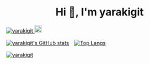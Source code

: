 <!--
**yarakigit/yarakigit** is a ✨ _special_ ✨ repository because its `README.md` (this file) appears on your GitHub profile.

Here are some ideas to get you started:

- 🔭 I’m currently working on ...
- 🌱 I’m currently learning ...
- 👯 I’m looking to collaborate on ...
- 🤔 I’m looking for help with ...
- 💬 Ask me about ...
- 📫 How to reach me: ...
- 😄 Pronouns: ...
- ⚡ Fun fact: ...
-->

<h1 align="center">Hi 👋, I'm yarakigit</h1>

<p align="left"> 
  <a href="https://github.com/yarakigit/yarakigit/">
    <img src="https://komarev.com/ghpvc/?username=yarakigit" alt="yarakigit" />
  </a>
  <a href="https://github.com/yarakigit">
    <img height="20" src="https://img.shields.io/github/followers/yarakigit?label=follow&logo=github&style=flat" />
  </a>
</p>

[![yarakigit's GitHub stats](https://github-readme-stats.vercel.app/api?username=yarakigit&theme=vue-light&show_icons=true)](https://github.com/yarakigit/github-readme-stats)　[![Top Langs](https://github-readme-stats.vercel.app/api/top-langs/?username=yarakigit&theme=vue-light&show_icons=true&layout=compact)](https://github.com/yarakigit/github-readme-stats)

<p align="left"> <a href="https://github.com/ryo-ma/github-profile-trophy"><img src="https://github-profile-trophy.vercel.app/?username=yarakigit" alt="yarakigit" /></a> </p>


